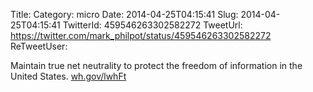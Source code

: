 Title: 
Category: micro
Date: 2014-04-25T04:15:41
Slug: 2014-04-25T04:15:41
TwitterId: 459546263302582272
TweetUrl: https://twitter.com/mark_philpot/status/459546263302582272
ReTweetUser: 

Maintain true net neutrality to protect the freedom of information in the United States. [wh.gov/lwhFt](http://wh.gov/lwhFt)
